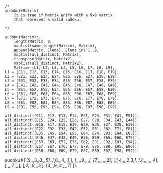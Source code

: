 	/*
	sudoku(+Matrix)
		it is true if Matrix unify with a 9x9 matrix 
		that represent a valid sudoku. 
	
	*/

	sudoku(Matrix):-
		length(Matrix, 9),
		maplist(same_length(Matrix), Matrix),
		append(Matrix, Elems), Elems ins 1..9,
		maplist(all_distinct, Matrix),
		transpose(Matrix, Matrix2),
		maplist(all_distinct, Matrix2),
		Matrix= [L1, L2, L3, L4, L5, L6, L7, L8, L9],
	L1 = [E11, E12, E13, E14, E15, E16, E17, E18, E19],
	L2 = [E21, E22, E23, E24, E25, E26, E27, E28, E29],
	L3 = [E31, E32, E33, E34, E35, E36, E37, E38, E39],
	L4 = [E41, E42, E43, E44, E45, E46, E47, E48, E49],
	L5 = [E51, E52, E53, E54, E55, E56, E57, E58, E59],
	L6 = [E61, E62, E63, E64, E65, E66, E67, E68, E69],
	L7 = [E71, E72, E73, E74, E75, E76, E77, E78, E79],
	L8 = [E81, E82, E83, E84, E85, E86, E87, E88, E89],
	L9 = [E91, E92, E93, E94, E95, E96, E97, E98, E99],
	
	all_distinct([E11, E12, E13, E14, E21, E23, E31, E41, E51]),
	all_distinct([E15, E24, E25, E26, E27, E28, E34, E43, E44]),
	all_distinct([E16, E17, E18, E19, E29, E36, E37, E38, E39]),
	all_distinct([E22, E32, E33, E42, E52, E61, E62, E71, E81]),
	all_distinct([E35, E45, E54, E55, E64, E74, E83, E84, E85]),
	all_distinct([E46, E47, E48, E49, E56, E59, E65, E66, E75]),
	all_distinct([E53, E63, E72, E73, E82, E91, E92, E93, E94]),
	all_distinct([E57, E67, E76, E77, E78, E86, E88, E95, E96]),
	all_distinct([E58, E68, E69, E79, E87, E89, E97, E98, E99]).
	
sudoku1([
		[9,_,_,3,_,8,_,_,5],
		[_,8,_,_,4,_,_,1,_],
		[_,_,_,_,9,_,_,_,_],
		[7,_,_,_,_,_,_,_,2],
		[_,1,4,_,_,_,2,3,_],
		[2,_,_,_,_,_,_,_,4],
		[_,_,_,_,7,_,_,_,_],
		[_,2,_,_,8,_,_,5,_],
		[3,_,_,9,_,4,_,_,7]
		]).

